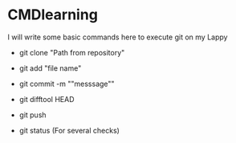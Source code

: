 # CMDlearning
I will write some basic commands here to execute git on my Lappy
* git clone "Path from repository"
* git add "file name"
* git commit -m ""messsage""
* git difftool HEAD 
* git push


* git status (For several checks) 
